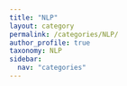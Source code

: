 ```yaml
---
title: "NLP"
layout: category
permalink: /categories/NLP/
author_profile: true
taxonomy: NLP
sidebar:
  nav: "categories"
---
```

